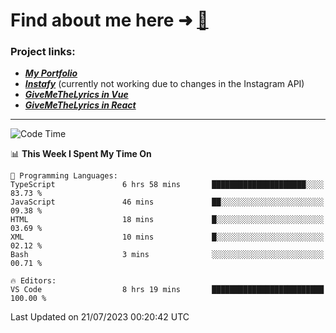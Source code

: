 # Find about me here ➜ [🧑](https://pauabella.dev)

### Project links:
- ***[My Portfolio](https://pauabella.dev)***
- ***[Instafy](https://instafy.me)*** (currently not working due to changes in the Instagram API)
- ***[GiveMeTheLyrics in Vue](https://lyrics.pauabella.dev)***
- ***[GiveMeTheLyrics in React](https://pauabella.dev/GiveMeTheLyrics)***

---
<!--START_SECTION:waka-->
![Code Time](http://img.shields.io/badge/Code%20Time-2%2C318%20hrs%2012%20mins-blue)

📊 **This Week I Spent My Time On** 

```text
💬 Programming Languages: 
TypeScript               6 hrs 58 mins       █████████████████████░░░░   83.73 % 
JavaScript               46 mins             ██░░░░░░░░░░░░░░░░░░░░░░░   09.38 % 
HTML                     18 mins             █░░░░░░░░░░░░░░░░░░░░░░░░   03.69 % 
XML                      10 mins             █░░░░░░░░░░░░░░░░░░░░░░░░   02.12 % 
Bash                     3 mins              ░░░░░░░░░░░░░░░░░░░░░░░░░   00.71 % 

🔥 Editors: 
VS Code                  8 hrs 19 mins       █████████████████████████   100.00 % 
```


 Last Updated on 21/07/2023 00:20:42 UTC
<!--END_SECTION:waka-->

